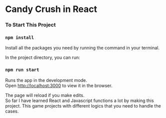 # Candy Crush in React



### To Start This Project

### `npm install`

Install all the packages you need by running the command in your terminal.

In the project directory, you can run:

### `npm run start`

Runs the app in the development mode.\
Open [http://localhost:3000](http://localhost:3000) to view it in the browser.

The page will reload if you make edits.\
So far I have learned React and Javascript functions a lot by making this project. 
This game projects with different logics that you need to handle the cases. 

 
